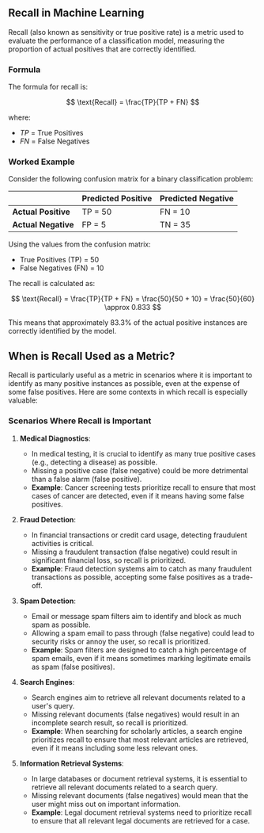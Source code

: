 ## Recall in Machine Learning

Recall (also known as sensitivity or true positive rate) is a metric used to evaluate the performance of a classification model, measuring the proportion of actual positives that are correctly identified.

### Formula

The formula for recall is:

$$
\text{Recall} = \frac{TP}{TP + FN}
$$

where:
- $TP$ = True Positives
- $FN$ = False Negatives

### Worked Example

Consider the following confusion matrix for a binary classification problem:

|                | Predicted Positive | Predicted Negative |
|----------------|--------------------|--------------------|
| **Actual Positive** | TP = 50            | FN = 10            |
| **Actual Negative** | FP = 5             | TN = 35            |

Using the values from the confusion matrix:
- True Positives (TP) = 50
- False Negatives (FN) = 10

The recall is calculated as:

$$
\text{Recall} = \frac{TP}{TP + FN} = \frac{50}{50 + 10} = \frac{50}{60} \approx 0.833
$$

This means that approximately 83.3% of the actual positive instances are correctly identified by the model.

## When is Recall Used as a Metric?

Recall is particularly useful as a metric in scenarios where it is important to identify as many positive instances as possible, even at the expense of some false positives. Here are some contexts in which recall is especially valuable:

### Scenarios Where Recall is Important

1. **Medical Diagnostics**:
   - In medical testing, it is crucial to identify as many true positive cases (e.g., detecting a disease) as possible.
   - Missing a positive case (false negative) could be more detrimental than a false alarm (false positive).
   - **Example**: Cancer screening tests prioritize recall to ensure that most cases of cancer are detected, even if it means having some false positives.

2. **Fraud Detection**:
   - In financial transactions or credit card usage, detecting fraudulent activities is critical.
   - Missing a fraudulent transaction (false negative) could result in significant financial loss, so recall is prioritized.
   - **Example**: Fraud detection systems aim to catch as many fraudulent transactions as possible, accepting some false positives as a trade-off.

3. **Spam Detection**:
   - Email or message spam filters aim to identify and block as much spam as possible.
   - Allowing a spam email to pass through (false negative) could lead to security risks or annoy the user, so recall is prioritized.
   - **Example**: Spam filters are designed to catch a high percentage of spam emails, even if it means sometimes marking legitimate emails as spam (false positives).

4. **Search Engines**:
   - Search engines aim to retrieve all relevant documents related to a user's query.
   - Missing relevant documents (false negatives) would result in an incomplete search result, so recall is prioritized.
   - **Example**: When searching for scholarly articles, a search engine prioritizes recall to ensure that most relevant articles are retrieved, even if it means including some less relevant ones.

5. **Information Retrieval Systems**:
   - In large databases or document retrieval systems, it is essential to retrieve all relevant documents related to a search query.
   - Missing relevant documents (false negatives) would mean that the user might miss out on important information.
   - **Example**: Legal document retrieval systems need to prioritize recall to ensure that all relevant legal documents are retrieved for a case.


